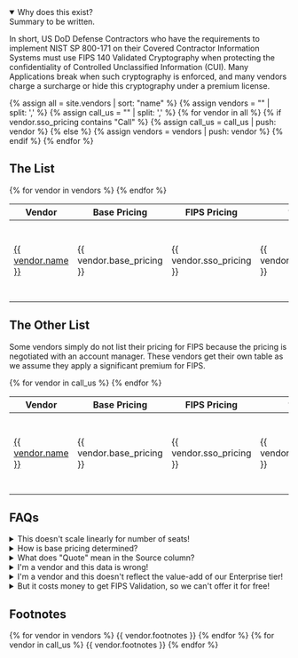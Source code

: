 ---
---
<script src="assets/js/sorttable.js"></script>

<details open>
<summary>
Why does this exist?
</summary>
Summary to be written.
	
In short, US DoD Defense Contractors who have the requirements to implement NIST SP 800-171 on their Covered Contractor Information Systems must use FIPS 140 Validated Cryptography when protecting the confidentiality of Controlled Unclassified Information (CUI). Many Applications break when such cryptography is enforced, and many vendors charge a surcharge or hide this cryptography under a premium license.
</details>

{% assign all = site.vendors | sort: "name" %}
{% assign vendors = "" | split: ',' %}
{% assign call_us = "" | split: ',' %}
{% for vendor in all %}
	{% if vendor.sso_pricing contains "Call" %}
		{% assign call_us = call_us | push: vendor %}
	{% else %}
		{% assign vendors = vendors | push: vendor %}
	{% endif %}
{% endfor %}

## The List

<table class="sortable">
<thead>
<tr><th>Vendor</th><th>Base Pricing</th><th>FIPS Pricing</th><th>% Increase</th><th>Source</th><th>Date Updated</th></tr>
</thead>
<tbody>
{% for vendor in vendors %}
<tr>
<td markdown="span"><a href="{{ vendor.vendor_url }}">{{ vendor.name }}</a></td>
<td markdown="span">{{ vendor.base_pricing }}</td>
<td markdown="span">{{ vendor.sso_pricing }}</td>
<td markdown="span">{{ vendor.percent_increase }}</td>
<td>
{% for source in vendor.pricing_source %}
{% if forloop.first == false %}
&amp;
{% endif %}
<a href="{{ source }}">&#128279;</a>
{% endfor %}
{{ vendor.pricing_note }}</td>
<td>{{ vendor.updated_at }}</td>
</tr>
{% endfor %}
</tbody>
</table>

## The Other List ##
Some vendors simply do not list their pricing for FIPS because the pricing is negotiated with an account manager. These vendors get their own table as we assume they apply a significant premium for FIPS.

<table class="sortable">
<thead>
<tr><th>Vendor</th><th>Base Pricing</th><th>FIPS Pricing</th><th>% Increase</th><th>Source</th><th>Date Updated</th></tr>
</thead>
<tbody>
{% for vendor in call_us %}
<tr>
<td markdown="span"><a href="{{ vendor.vendor_url }}">{{ vendor.name }}</a></td>
<td markdown="span">{{ vendor.base_pricing }}</td>
<td markdown="span">{{ vendor.sso_pricing }}</td>
<td markdown="span">{{ vendor.percent_increase }}</td>
<td>
{% for source in vendor.pricing_source %}
{% if forloop.first == false %}
&amp;
{% endif %}
<a href="{{ source }}">&#128279;</a>
{% endfor %}
{{ vendor.pricing_note }}</td>
<td>{{ vendor.updated_at }}</td>
</tr>
{% endfor %}
</tbody>
</table>

## FAQs

<details>
<summary>
This doesn't scale linearly for number of seats!
</summary>
Correct. Since we don't know who's reading the page, it's easiest to just assume a team with no volume discount.
</details>

<details>
<summary>
How is base pricing determined?
</summary>
We disregard free tier pricing, as we can assume these aren't intended for long term business customer use. We also disregard "single person" pricing, under the assumption that we're looking on behalf of a team of 5, 10, or more people.
</details>

<details>
<summary>
What does "Quote" mean in the Source column?
</summary>
If a vendor doesn't list pricing but a user has submitted pricing based on a quote, it can be included here. If a vendor feels that their actual pricing is inaccurately reflected by this quote, feel free to let me know and I'll update the page.
</details>

<details>
<summary>
I'm a vendor and this data is wrong!
</summary>
Please feel free to submit a PR to this page, or reach out at sso @ myGitHubUsername dotcom. I only want this data to be accurate.
</details>

<details>
<summary>
I'm a vendor and this doesn't reflect the value-add of our Enterprise tier!
</summary>
That's the point. Decouple your security features from your value-added services. They should be priced separately.
</details>

<details>
<summary>
But it costs money to get FIPS Validation, so we can't offer it for free!
</summary>
  TBD
</details>

## Footnotes
{% for vendor in vendors %}
{{ vendor.footnotes }}
{% endfor %}
{% for vendor in call_us %}
{{ vendor.footnotes }}
{% endfor %}
